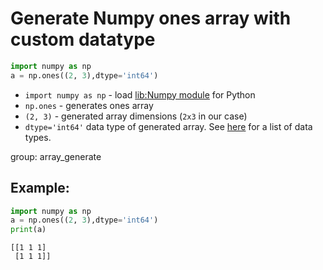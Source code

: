 # Generate Numpy ones array with custom datatype

```python
import numpy as np
a = np.ones((2, 3),dtype='int64')
```

- `import numpy as np` - load [lib:Numpy module](/python-numpy/how-to-install-python-numpy-lib) for Python
- `np.ones` - generates ones array
- `(2, 3)` - generated array dimensions (`2x3` in our case)
- `dtype='int64'` data type of generated array. See [here](https://www.w3resource.com/numpy/data-types.php) for a list of data types.

group: array_generate

## Example: 
```python
import numpy as np
a = np.ones((2, 3),dtype='int64')
print(a)
```
```
[[1 1 1]
 [1 1 1]]
```

